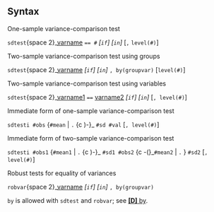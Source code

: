 ## Syntax

One-sample variance-comparison test

`sdtest`<span options="2">{space
2}_[varname](http://www.stata.com/help.cgi?varname)
`== #` _\[`if`\] \[`in`\]_ \[`,`
`level(#)`\]

Two-sample variance-comparison test using groups

`sdtest`<span options="2">{space
2}_[varname](http://www.stata.com/help.cgi?varname)
_\[`if`\] \[`in`\]_ `, by(groupvar)`
\[`level(#)`\]

Two-sample variance-comparison test using variables

`sdtest`<span options="2">{space
2}_[varname1](http://www.stata.com/help.cgi?varname)
`==`
[varname2](http://www.stata.com/help.cgi?varname)
_\[`if`\] \[`in`\]_ \[`, level(#)`\]

Immediate form of one-sample variance-comparison test

`sdtesti #obs` {`#mean` \| `.` <span
options=")-">{c )-}_ `#sd #val` \[`, level(#)`\]

Immediate form of two-sample variance-comparison test

`sdtesti #obs1` {`#mean1` \| `.` <span
options=")-">{c )-}_ `#sd1 #obs2` <span options="-(">{c
-(}_`#mean2` \| `.` } `#sd2` \[`,`
`level(#)`\]

Robust tests for equality of variances

`robvar`<span options="2">{space
2}_[varname](http://www.stata.com/help.cgi?varname)
_\[`if`\] \[`in`\]_ `, by(groupvar)`

`by` is allowed with `sdtest` and `robvar`; see
[<strong>[D]</strong> by](http://www.stata.com/help.cgi?by).
